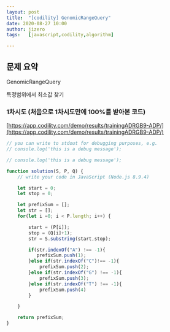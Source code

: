 ```yaml
---
layout: post
title:  "[codility] GenomicRangeQuery"
date: 2020-08-27 10:00
author: jizero
tags:	[javascript,codility,algorithm]

---
```


## 문제 요약
GenomicRangeQuery

특정범위에서 최소값 찾기



### 1차시도  (처음으로 1차시도만에 100%를 받아본 코드)
[https://app.codility.com/demo/results/trainingADRGB9-ADP/](https://app.codility.com/demo/results/trainingADRGB9-ADP/)
```javascript
// you can write to stdout for debugging purposes, e.g.
// console.log('this is a debug message');

// console.log('this is a debug message');

function solution(S, P, Q) {
    // write your code in JavaScript (Node.js 8.9.4)

    let start = 0;
    let stop = 0;

    let prefixSum = []; 
    let str = [];
    for(let i =0; i < P.length; i++) {

        start = (P[i]);
        stop = (Q[i]+1);
        str = S.substring(start,stop);

        if(str.indexOf("A") !== -1){
           prefixSum.push(1);
        }else if(str.indexOf("C")!== -1){
            prefixSum.push(2);
        }else if(str.indexOf("G") !== -1){            
            prefixSum.push(3);
        }else if(str.indexOf("T") !== -1){            
            prefixSum.push(4)
        }

    }

    return prefixSum;
}

```
